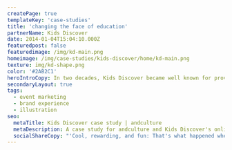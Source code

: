 ```yaml
---
createPage: true
templateKey: 'case-studies'
title: 'changing the face of education'
partnerName: Kids Discover
date: 2014-01-04T15:04:10.000Z
featuredpost: false
featuredimage: /img/kd-main.png
homeimage: /img/case-studies/kids-discover/home/kd-main.png
texture: img/kd-shape.png
color: '#2AB2C1'
heroIntroCopy: In two decades, Kids Discover became well known for providing high-quality non-fiction content for children in grades 3-8. With more than 200 magazine titles, each with 20 pages, Kids Discover was a treasure trove of iconic photographs, original illustrations, timelines and kid-friendly facts on hundreds of science and social studies topics. That’s an incredible trove to work with.
secondaryLayout: true
tags:
  - event marketing
  - brand experience
  - illustration
seo:
  metaTitle: Kids Discover case study | andculture
  metaDescription: A case study for andculture and Kids Discover's online learning platform
  socialShareCopy: "'Cool, rewarding, and fun: That's what happened when Kids Discover partnered with andculture to transform the way students experience science and social studies magazines in the classroom. \"Boring\" isn't in our vocabulary.'"
---
```

